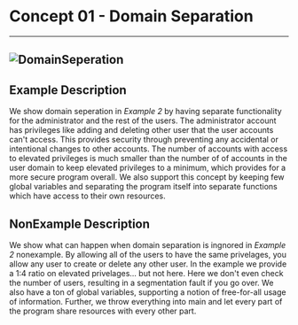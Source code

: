 # Concept 01 - Domain Separation

----
![DomainSeperation](/Concept01-DomainSeperation/domainseperation.jpg)
----

## Example Description
We show domain seperation in *Example 2* by having separate functionality for 
the administrator and the rest of the users. The administrator account has 
privileges like adding and deleting other user that the user accounts can't 
access. This provides security through preventing any accidental or intentional 
changes to other accounts. The number 
of accounts with access to elevated privileges is much smaller than the number 
of of accounts in the user domain to keep elevated privileges to a minimum, 
which provides for a more secure program overall. We also support this concept 
by keeping few global variables and separating the program itself into separate 
functions which have access to their own resources. 


## NonExample Description
We show what can happen when domain separation is ingnored in *Example 2* 
nonexample. By allowing all of the users to have the same privelages, you allow 
any user to create or delete any other user. In the example we provide a 1:4 
ratio on elevated privelages... but not here. Here we don't even check the 
number of users, resulting in a segmentation fault if you go over. We also have 
a ton of global variables, supporting a notion of free-for-all usage of 
information. Further, we throw everything into main and let every part of the 
program share resources with every other part. 